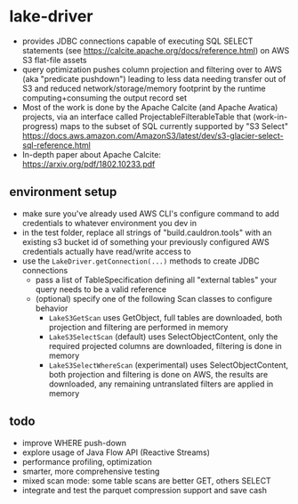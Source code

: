 # lake-driver
* provides JDBC connections capable of executing SQL SELECT statements (see https://calcite.apache.org/docs/reference.html) on AWS S3 flat-file assets
* query optimization pushes column projection and filtering over to AWS (aka "predicate pushdown") leading to less data needing transfer out of S3 and reduced network/storage/memory footprint by the runtime computing+consuming the output record set
* Most of the work is done by the Apache Calcite (and Apache Avatica) projects, via an interface called ProjectableFilterableTable that (work-in-progress) maps to the subset of SQL currently supported by "S3 Select" https://docs.aws.amazon.com/AmazonS3/latest/dev/s3-glacier-select-sql-reference.html
* In-depth paper about Apache Calcite: https://arxiv.org/pdf/1802.10233.pdf

## environment setup
* make sure you've already used AWS CLI's configure command to add credentials to whatever environment you dev in
* in the test folder, replace all strings of "build.cauldron.tools" with an existing s3 bucket id of something your previously configured AWS credentials actually have read/write access to
* use the `LakeDriver.getConnection(...)` methods to create JDBC connections
  * pass a list of TableSpecification defining all "external tables" your query needs to be a valid reference
  * (optional) specify one of the following Scan classes to configure behavior
    * `LakeS3GetScan` uses GetObject, full tables are downloaded, both projection and filtering are performed in memory
    * `LakeS3SelectScan` (default) uses SelectObjectContent, only the required projected columns are downloaded, filtering is done in memory
    * `LakeS3SelectWhereScan` (experimental) uses SelectObjectContent, both projection and filtering is done on AWS, the results are downloaded, any remaining untranslated filters are applied in memory

## todo
* improve WHERE push-down
* explore usage of Java Flow API (Reactive Streams)
* performance profiling, optimization
* smarter, more comprehensive testing
* mixed scan mode: some table scans are better GET, others SELECT
* integrate and test the parquet compression support and save cash